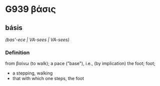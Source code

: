# G939 βάσις

## básis

_(bas'-ece | VA-sees | VA-sees)_

### Definition

from βαίνω (to walk); a pace ("base"), i.e., (by implication) the foot; foot; 

- a stepping, walking
- that with which one steps, the foot
